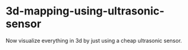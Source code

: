 # 3d-mapping-using-ultrasonic-sensor
Now visualize everything in 3d by just using a cheap ultrasonic sensor.
